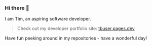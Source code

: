 ### Hi there 👋
I am Tim, an aspiring software developer. 

> Check out my developer portfolio site: [tbuser.pages.dev](https://tbuser.pages.dev/)

Have fun peeking around in my repositories - have a wonderful day!

<!--
**tbuserdev/tbuserdev** is a ✨ _special_ ✨ repository because its `README.md` (this file) appears on your GitHub profile.

Here are some ideas to get you started:

- 🔭 I’m currently working on ...
- 🌱 I’m currently learning ...
- 👯 I’m looking to collaborate on ...
- 🤔 I’m looking for help with ...
- 💬 Ask me about ...
- 📫 How to reach me: ...
- 😄 Pronouns: ...
- ⚡ Fun fact: ...
-->
